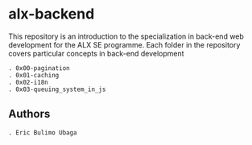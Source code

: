 # alx-backend

This repository is an introduction to the specialization in back-end web
development for the ALX SE programme.
Each folder in the repository covers particular concepts in back-end
development

    . 0x00-pagination
    . 0x01-caching
    . 0x02-i18n
    . 0x03-queuing_system_in_js

## Authors

	. Eric Bulimo Ubaga

